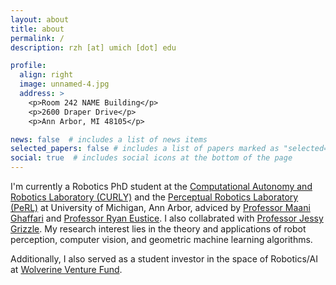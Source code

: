 ```yaml
---
layout: about
title: about
permalink: /
description: rzh [at] umich [dot] edu 

profile:
  align: right
  image: unnamed-4.jpg
  address: >
    <p>Room 242 NAME Building</p>
    <p>2600 Draper Drive</p>
    <p>Ann Arbor, MI 48105</p>

news: false  # includes a list of news items
selected_papers: false # includes a list of papers marked as "selected={true}"
social: true  # includes social icons at the bottom of the page
---
```



I'm currently a Robotics PhD student at the <a href="https://curly.engin.umich.edu">Computational Autonomy and Robotics Laboratory (CURLY)</a> and the <a href="http://robots.engin.umich.edu">Perceptual Robotics Laboratory (PeRL)</a> at University of Michigan, Ann Arbor, adviced by <a href="https://name.engin.umich.edu/people/ghaffari-maani/">Professor Maani Ghaffari</a> and <a href="http://robots.engin.umich.edu/~ryan/">Professor Ryan Eustice</a>. I also collabrated with <a href="https://ece.umich.edu/faculty/grizzle/">Professor Jessy Grizzle</a>. My research interest lies in the theory and applications of robot perception, computer vision, and geometric machine learning algorithms.



Additionally, I also served as a student investor in the space of Robotics/AI at <a href="https://zli.umich.edu/wolverine-venture-fund">Wolverine Venture Fund</a>.
